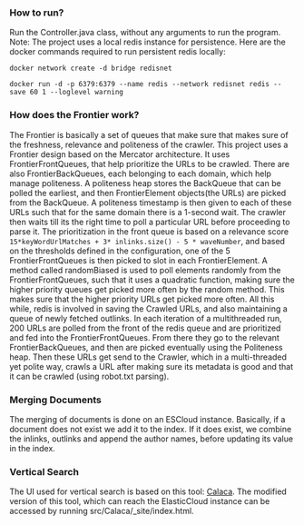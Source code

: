 ### How to run?
Run the Controller.java class, without any arguments to run the program.
Note: The project uses a local redis instance for persistence. Here are the docker commands required to run persistent redis locally:

`docker network create -d bridge redisnet`

`docker run -d -p 6379:6379 --name redis --network redisnet redis --save 60 1 --loglevel warning`

### How does the Frontier work?
The Frontier is basically a set of queues that make sure that makes sure of the freshness, relevance and politeness of the crawler. This project uses a Frontier design based on the Mercator architecture. It uses FrontierFrontQueues, that help prioritize the URLs to be crawled.
There are also FrontierBackQueues, each belonging to each domain, which help manage politeness. A politeness heap stores the BackQueue that can be polled the earliest, and then FrontierElement objects(the URLs) are picked 
from the BackQueue. A politeness timestamp is then given to each of these URLs such that for the same domain there is a 1-second wait. The crawler then waits till its the right time to poll a particular URL before proceeding to parse it.
The prioritization in the front queue is based on a relevance score `15*keyWordUrlMatches + 3* inlinks.size() - 5 * waveNumber`, and based on the thresholds defined in the configuration, one of the 5 FrontierFrontQueues is then picked to slot in each FrontierElement.
A method called randomBiased is used to poll elements randomly from the FrontierFrontQueues, such that it uses a quadratic function, making sure the higher priority queues get picked more often by the random method. This makes sure that the higher priority URLs get picked more often.
All this while, redis is involved in saving the Crawled URLs, and also maintaining a queue of newly fetched outlinks. In each iteration of a multithreaded run, 200 URLs are polled from the front of the redis queue and are prioritized and fed into the FrontierFrontQueues. From there they go to the relevant FrontierBackQueues, and then are picked eventually using the Politeness heap.
Then these URLs get send to the Crawler, which in a multi-threaded yet polite way, crawls a URL after making sure its metadata is good and that it can be crawled (using robot.txt parsing).

### Merging Documents
The merging of documents is done on an ESCloud instance. Basically, if a document does not exist we add it to the index. If it does exist, we combine the inlinks, outlinks and append the author names, before updating its value in the index.

### Vertical Search
The UI used for vertical search is based on this tool: [Calaca](https://github.com/romansanchez/Calaca). The modified version of this tool, which can reach the ElasticCloud instance can be accessed by running src/Calaca/_site/index.html.



